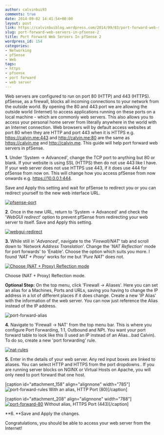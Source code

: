 ```yaml
---
author: calvinbui93
comments: true
date: 2014-09-02 14:41:54+00:00
layout: post
link: https://calvinbuiblog.wordpress.com/2014/09/03/port-forward-web-servers-in-pfsense-2/
slug: port-forward-web-servers-in-pfsense-2
title: Port Forward Web Servers In pfSense 2
wordpress_id: 154
categories:
- Networking
- pfSense
- Web
tags:
- https
- pfsense
- port forward
- web server
---
```


Web servers are configured to run on port 80 (HTTP) and 443 (HTTPS). pfSense, as a firewall, blocks all incoming connections to your network from the outside world. By opening the 80 and 443 port we are allowing the outside world (Internet) to access applications running on these ports on a local machine - which are commonly web servers. This also allows you to access your personal home server from literally anywhere in the world with an Internet connection. Web browsers will by default access websites at port 80 when they are HTTP and port 443 when it is HTTPS e.g. https://calvin.me:443 and http://calvin.me:80 are the same as https://calvin.me and http://calvin.me. This guide will help port forward web servers in pfSense.

<!-- more -->

**1.** Under 'System -> Advanced', change the TCP port to anything but 80 or blank. If your website is using SSL (HTTPS) then do not use 443 like I have. If your web server does not use HTTPS use 443, if it does use 444 for pfSense from now on. This will change how you access pfSense from now onwards e.g. https://10.0.0.1:444.

Save and Apply this setting and wait for pfSense to redirect you or you can redirect yourself to the new web interface URL.

[![pfsense-port](http://calvinbuiblog.files.wordpress.com/2014/09/1.png)](http://calvinbuiblog.files.wordpress.com/2014/09/1.png)

**2**. Once in the new URL, return to 'System -> Advanced' and check the '_WebGUI redirect_' option to prevent pfSense from redirecting your web server to itself. Save and Apply this setting.

[![webgui-redirect](http://calvinbuiblog.files.wordpress.com/2014/09/2.png)](http://calvinbuiblog.files.wordpress.com/2014/09/2.png)

**3.** While still in '_Advanced_', navigate to the '_Firewall/NAT_' tab and scroll down to '_Network Address Translation_'. Change the '_NAT Reflection_' mode for port forwards' to 'Enable'. Choose the option which suits you more. I found '_NAT + Proxy_' works for me but '_Pure NAT_' does not.

[![Choose (NAT + Proxy) Reflection mode](http://calvinbuiblog.files.wordpress.com/2014/08/41.png)](http://calvinbuiblog.files.wordpress.com/2014/08/41.png)

Choose (NAT + Proxy) Reflection mode.

**Optional Step:** On the top menu, click 'Firewall -> Aliases'. Here you can set an alias for a Machines, Ports and URLs, saving you having to change the IP address in a lot of different places if it does change. Create a new 'IP Alias' with the information of the web server. You can now just reference the Alias instead of the IP address.

![port-forward-alias](http://calvinbuiblog.files.wordpress.com/2014/08/22.png)

**4.** Navigate to 'Firewall -> NAT' from the top menu bar. This is where you configure Port Forwarding, 1:1, Outbound and NPt. You want your port forward table to look like this (I used an IP instead of an Alias...bad Calvin). To do so, create a new 'port forwarding' rule.

[![nat-rules](http://calvinbuiblog.files.wordpress.com/2014/09/3.png)](http://calvinbuiblog.files.wordpress.com/2014/09/3.png)

**5.** Enter in the details of your web server. Any red input boxes are linked to aliases. You can select HTTP and HTTPS from the port dropdowns . If you are running server blocks on NGINX or Virtual Hosts on Apache, you will only need to port forward that one host.

[caption id="attachment_158" align="alignnone" width="785"]![port-forward-rules](http://calvinbuiblog.files.wordpress.com/2014/08/36.png) With an alias, HTTP Port (80)[/caption]

[caption id="attachment_208" align="alignnone" width="788"][![port-forward-80](http://calvinbuiblog.files.wordpress.com/2014/09/4.png)](http://calvinbuiblog.files.wordpress.com/2014/09/4.png) Without alias, HTTPS Port (443)[/caption]

**6. **Save and Apply the changes.

Congratulations, you should be able to access your web server from the Internet!

